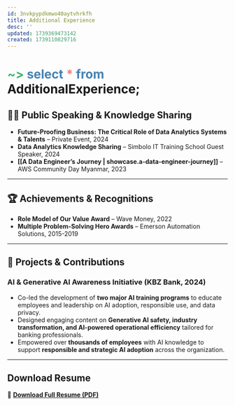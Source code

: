 ```yaml
---
id: 3nvkpypdkmwo40aytvhrkfh
title: Additional Experience
desc: ''
updated: 1739369473142
created: 1739110829716
---
```


# <span style="color:MediumSeaGreen">~></span> <span style="color:SteelBlue">select</span> <span style="color:Salmon">*</span> <span style="color:SteelBlue">from</span> **AdditionalExperience;**

## 🧑‍🏫 **Public Speaking & Knowledge Sharing**  
- **Future-Proofing Business: The Critical Role of Data Analytics Systems & Talents** – Private Event, 2024  
- **Data Analytics Knowledge Sharing** – Simbolo IT Training School Guest Speaker, 2024  
- **[[A Data Engineer’s Journey | showcase.a-data-engineer-journey]]** – AWS Community Day Myanmar, 2023  

---

## 🏆 **Achievements & Recognitions**  
- **Role Model of Our Value Award** – Wave Money, 2022  
- **Multiple Problem-Solving Hero Awards** – Emerson Automation Solutions, 2015-2019  

---

## 🤖 **Projects & Contributions**  
### **AI & Generative AI Awareness Initiative** (KBZ Bank, 2024)  
- Co-led the development of **two major AI training programs** to educate employees and leadership on AI adoption, responsible use, and data privacy.  
- Designed engaging content on **Generative AI safety, industry transformation, and AI-powered operational efficiency** tailored for banking professionals.  
- Empowered over **thousands of employees** with AI knowledge to support **responsible and strategic AI adoption** across the organization.  

---

## **Download Resume**  
📄 **[Download Full Resume (PDF)](your-download-link-here)**  
